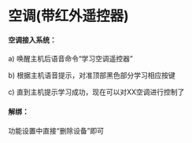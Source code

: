 # 空调(带红外遥控器)
#### 空调接入系统：

a) 唤醒主机后语音命令“学习空调遥控器”

b) 根据主机语音提示，对准顶部黑色部分学习相应按键

c) 直到主机提示学习成功，现在可以对XX空调进行控制了



#### 解绑：

功能设置中直接“删除设备”即可